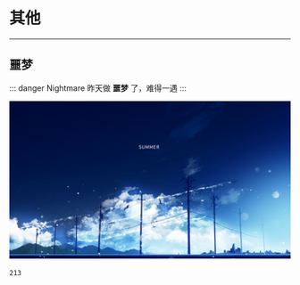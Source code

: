 # 其他

---

## 噩梦

::: danger Nightmare
昨天做 **噩梦** 了，难得一遇
:::

![瑞秋](../static/img/summer.jpg)

```
213
```
